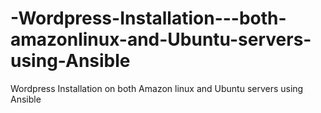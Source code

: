 # -Wordpress-Installation---both-amazonlinux-and-Ubuntu-servers-using-Ansible
Wordpress Installation on both Amazon linux and Ubuntu servers using Ansible
